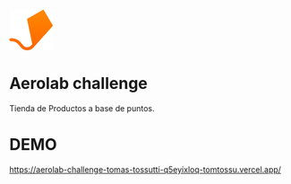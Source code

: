 ![Aerolab](./src/assets/logo.svg "Aerolab")

# Aerolab challenge
Tienda de Productos a base de puntos.

# DEMO
https://aerolab-challenge-tomas-tossutti-q5eyixloq-tomtossu.vercel.app/

